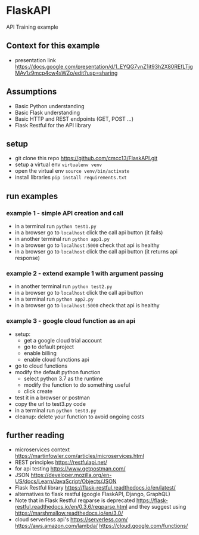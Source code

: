# FlaskAPI

API Training example

## Context for this example

- presentation link <https://docs.google.com/presentation/d/1_EYQG7vnZ1it93h2X80REfLTjgMAv1z9mcp4cw4sWZo/edit?usp=sharing>

## Assumptions

- Basic Python understanding
- Basic Flask understanding
- Basic HTTP and REST endpoints (GET, POST ...)
- Flask Restful for the API library

## setup

- git clone this repo <https://github.com/cmcc13/FlaskAPI.git>
- setup a virtual env `virtualenv venv`
- open the virtual env `source venv/bin/activate`
- install libraries `pip install requirements.txt`

## run examples

### example 1 - simple API creation and call

- in a terminal run `python test1.py`
- in a browser go to `localhost` click the call api button (it fails)
- in another terminal run `python app1.py`
- in a browser go to `localhost:5000` check that api is healthy
- in a browser go to `localhost` click the call api button (it returns api response)

### example 2 - extend example 1 with argument passing

- in another terminal run `python test2.py`
- in a browser go to `localhost` click the call api button
- in a terminal run `python app2.py`
- in a browser go to `localhost:5000` check that api is healthy

### example 3 - google cloud function as an api

- setup:
    - get a google cloud trial account
    - go to default project
    - enable billing
    - enable cloud functions api
- go to cloud functions
- modify the default python function
    - select python 3.7 as the runtime
    - modify the function to do something useful
    - click create
- test it in a browser or postman
- copy the url to test3.py code
- in a terminal run `python test3.py`
- cleanup: delete your function to avoid ongoing costs

## further reading

- microservices context <https://martinfowler.com/articles/microservices.html>
- REST principles <https://restfulapi.net/>
- for api testing <https://www.getpostman.com/>
- JSON <https://developer.mozilla.org/en-US/docs/Learn/JavaScript/Objects/JSON>
- Flask Restful library <https://flask-restful.readthedocs.io/en/latest/>
- alternatives to flask restful (google FlaskAPI, Django, GraphQL)
- Note that in Flask Restful reqparse is deprecated <https://flask-restful.readthedocs.io/en/0.3.6/reqparse.html> and they suggest using <https://marshmallow.readthedocs.io/en/3.0/>
- cloud serverless api's <https://serverless.com/> <https://aws.amazon.com/lambda/> <https://cloud.google.com/functions/>

